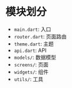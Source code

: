 # 模块划分

- `main.dart`: 入口
- `router.dart`: 页面路由
- `theme.dart`: 主题
- `api.dart`: API
- `models/`: 数据模型
- `screens/`: 页面
- `widgets/`: 组件
- `utils/`: 工具
